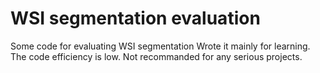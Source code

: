 # WSI segmentation evaluation
Some code for evaluating WSI segmentation
Wrote it mainly for learning. The code efficiency is low. Not recommanded for any serious projects. 
